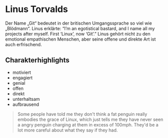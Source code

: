 # Linus Torvalds
Der Name „Git“ bedeutet in der britischen Umgangssprache so viel wie „Blödmann“. Linus erklärte:
“I’m an egotistical bastard, and I name all my projects after myself. First ‘Linux’, now ‘Git’.”
Linus gehört nicht zu den emotional empathischen Menschen, aber seine offene und direkte Art ist auch erfrischend.

## Charakterhighlights
* motiviert
* engagiert
* genial
* offen
* direkt
* unterhaltsam
* aufbrausend


>Some people have told me they don't think a fat penguin really 
>embodies the grace of Linux, which just tells me they have never seen 
>a angry penguin charging at them in excess of 100mph. They'd be a lot
> more careful about what they say if they had.
